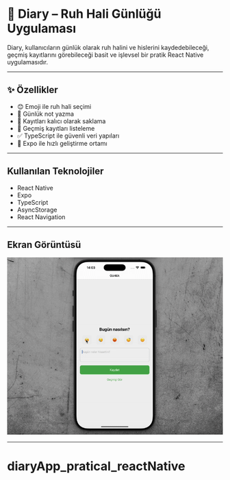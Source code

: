 # 📘 Diary – Ruh Hali Günlüğü Uygulaması

Diary, kullanıcıların günlük olarak ruh halini ve hislerini kaydedebileceği, geçmiş kayıtlarını görebileceği basit ve işlevsel bir pratik React Native uygulamasıdır.

---

## ✨ Özellikler

- 😊 Emoji ile ruh hali seçimi
- 📝 Günlük not yazma
- 💾 Kayıtları kalıcı olarak saklama
- 📆 Geçmiş kayıtları listeleme
- ✅ TypeScript ile güvenli veri yapıları
- 🚀 Expo ile hızlı geliştirme ortamı

---

## Kullanılan Teknolojiler

- React Native
- Expo
- TypeScript
- AsyncStorage
- React Navigation

---

## Ekran Görüntüsü

![](./assets/screen.gif)

---
# diaryApp_pratical_reactNative
